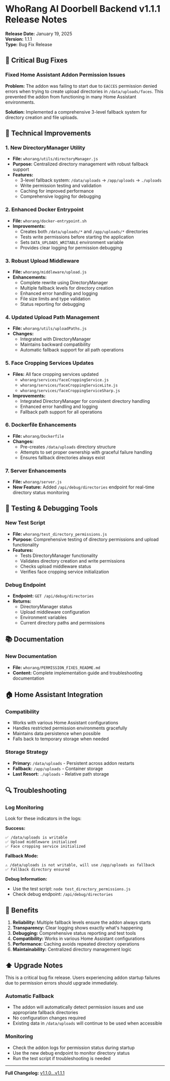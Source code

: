 # WhoRang AI Doorbell Backend v1.1.1 Release Notes

**Release Date:** January 19, 2025  
**Version:** 1.1.1  
**Type:** Bug Fix Release

## 🐛 Critical Bug Fixes

### Fixed Home Assistant Addon Permission Issues

**Problem:** The addon was failing to start due to `EACCES` permission denied errors when trying to create upload directories in `/data/uploads/faces`. This prevented the addon from functioning in many Home Assistant environments.

**Solution:** Implemented a comprehensive 3-level fallback system for directory creation and file uploads.

## 🔧 Technical Improvements

### 1. New DirectoryManager Utility
- **File:** `whorang/utils/directoryManager.js`
- **Purpose:** Centralized directory management with robust fallback support
- **Features:**
  - 3-level fallback system: `/data/uploads` → `/app/uploads` → `./uploads`
  - Write permission testing and validation
  - Caching for improved performance
  - Comprehensive logging for debugging

### 2. Enhanced Docker Entrypoint
- **File:** `whorang/docker-entrypoint.sh`
- **Improvements:**
  - Creates both `/data/uploads/*` and `/app/uploads/*` directories
  - Tests write permissions before starting the application
  - Sets `DATA_UPLOADS_WRITABLE` environment variable
  - Provides clear logging for permission debugging

### 3. Robust Upload Middleware
- **File:** `whorang/middleware/upload.js`
- **Enhancements:**
  - Complete rewrite using DirectoryManager
  - Multiple fallback levels for directory creation
  - Enhanced error handling and logging
  - File size limits and type validation
  - Status reporting for debugging

### 4. Updated Upload Path Management
- **File:** `whorang/utils/uploadPaths.js`
- **Changes:**
  - Integrated with DirectoryManager
  - Maintains backward compatibility
  - Automatic fallback support for all path operations

### 5. Face Cropping Services Updates
- **Files:** All face cropping services updated
  - `whorang/services/faceCroppingService.js`
  - `whorang/services/faceCroppingServiceLite.js`
  - `whorang/services/faceCroppingServiceSharp.js`
- **Improvements:**
  - Integrated DirectoryManager for consistent directory handling
  - Enhanced error handling and logging
  - Fallback path support for all operations

### 6. Dockerfile Enhancements
- **File:** `whorang/Dockerfile`
- **Changes:**
  - Pre-creates `/data/uploads` directory structure
  - Attempts to set proper ownership with graceful failure handling
  - Ensures fallback directories always exist

### 7. Server Enhancements
- **File:** `whorang/server.js`
- **New Feature:** Added `/api/debug/directories` endpoint for real-time directory status monitoring

## 🧪 Testing & Debugging Tools

### New Test Script
- **File:** `whorang/test_directory_permissions.js`
- **Purpose:** Comprehensive testing of directory permissions and upload functionality
- **Features:**
  - Tests DirectoryManager functionality
  - Validates directory creation and write permissions
  - Checks upload middleware status
  - Verifies face cropping service initialization

### Debug Endpoint
- **Endpoint:** `GET /api/debug/directories`
- **Returns:**
  - DirectoryManager status
  - Upload middleware configuration
  - Environment variables
  - Current directory paths and permissions

## 📚 Documentation

### New Documentation
- **File:** `whorang/PERMISSION_FIXES_README.md`
- **Content:** Complete implementation guide and troubleshooting documentation

## 🏠 Home Assistant Integration

### Compatibility
- Works with various Home Assistant configurations
- Handles restricted permission environments gracefully
- Maintains data persistence when possible
- Falls back to temporary storage when needed

### Storage Strategy
- **Primary:** `/data/uploads` - Persistent across addon restarts
- **Fallback:** `/app/uploads` - Container storage
- **Last Resort:** `./uploads` - Relative path storage

## 🔍 Troubleshooting

### Log Monitoring
Look for these indicators in the logs:

**Success:**
```
✅ /data/uploads is writable
✅ Upload middleware initialized
✅ Face cropping service initialized
```

**Fallback Mode:**
```
⚠️ /data/uploads is not writable, will use /app/uploads as fallback
✅ Fallback directory ensured
```

**Debug Information:**
- Use the test script: `node test_directory_permissions.js`
- Check debug endpoint: `/api/debug/directories`

## 🎯 Benefits

1. **Reliability:** Multiple fallback levels ensure the addon always starts
2. **Transparency:** Clear logging shows exactly what's happening
3. **Debugging:** Comprehensive status reporting and test tools
4. **Compatibility:** Works in various Home Assistant configurations
5. **Performance:** Caching avoids repeated directory operations
6. **Maintainability:** Centralized directory management logic

## ⬆️ Upgrade Notes

This is a critical bug fix release. Users experiencing addon startup failures due to permission errors should upgrade immediately.

### Automatic Fallback
- The addon will automatically detect permission issues and use appropriate fallback directories
- No configuration changes required
- Existing data in `/data/uploads` will continue to be used when accessible

### Monitoring
- Check the addon logs for permission status during startup
- Use the new debug endpoint to monitor directory status
- Run the test script if troubleshooting is needed

---

**Full Changelog:** [v1.1.0...v1.1.1](https://github.com/Beast12/whorang-addon/compare/v1.1.0...v1.1.1)
